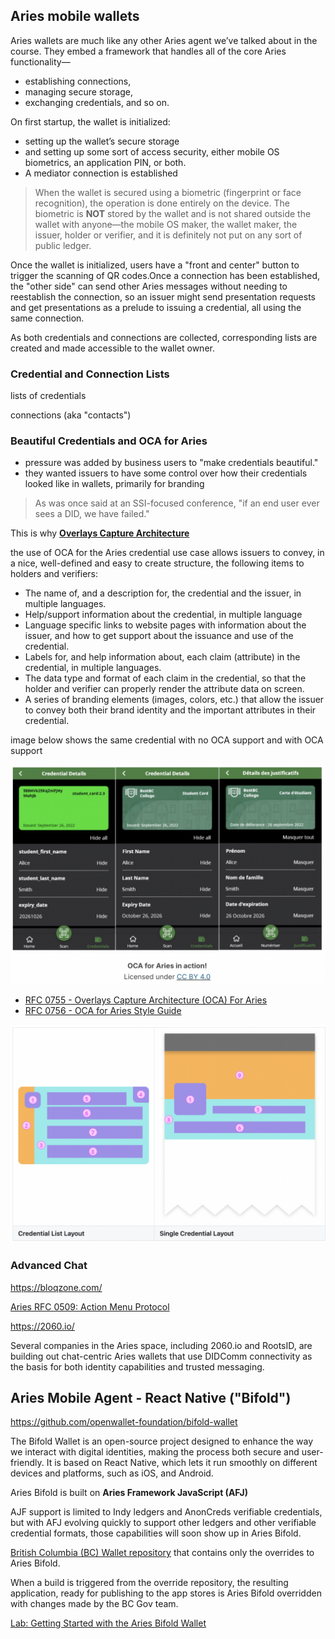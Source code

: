 ## Aries mobile wallets
Aries wallets are much like any other Aries agent we’ve talked about in the course. They embed a framework that handles all of the core Aries functionality—
- establishing connections, 
- managing secure storage, 
- exchanging credentials, and so on. 


On first startup, the wallet is initialized: 

- setting up the wallet’s secure storage 
- and setting up some sort of access security, either mobile OS biometrics, an application PIN, or both.
- A mediator connection is established


> When the wallet is secured using a biometric (fingerprint or face recognition), the operation is done entirely on the device. The biometric is **NOT** stored by the wallet and is not shared outside the wallet with anyone—the mobile OS maker, the wallet maker, the issuer, holder or verifier, and it is definitely not put on any sort of public ledger.

Once the wallet is initialized, users have a "front and center" button to trigger the scanning of QR codes.Once a connection has been established, the "other side" can send other Aries messages without needing to reestablish the connection, so an issuer might send presentation requests and get presentations as a prelude to issuing a credential, all using the same connection.

As both credentials and connections are collected, corresponding lists are created and made accessible to the wallet owner.

### Credential and Connection Lists

lists of credentials

connections (aka "contacts") 

### Beautiful Credentials and OCA for Aries

- pressure was added by business users to "make credentials beautiful."
-  they wanted issuers to have some control over how their credentials looked like in wallets, primarily for branding


> As was once said at an SSI-focused conference, "if an end user ever sees a DID, we have failed."

This is why [**Overlays Capture Architecture**](https://humancolossus.foundation/blog/cjzegoi58xgpfzwxyrqlroy48dihwz)

the use of OCA for the Aries credential use case allows issuers to convey, in a nice, well-defined and easy to create structure, the following items to holders and verifiers:

- The name of, and a description for, the credential and the issuer, in multiple languages.
- Help/support information about the credential, in multiple language
- Language specific links to website pages with information about the issuer, and how to get support about the issuance and use of the credential.
- Labels for, and help information about, each claim (attribute) in the credential, in multiple languages.
- The data type and format of each claim in the credential, so that the holder and verifier can properly render the attribute data on screen.
- A series of branding elements (images, colors, etc.) that allow the issuer to convey both their brand identity and the important attributes in their credential.

image below shows the same credential with no OCA support and with OCA support

![img](assets/oca.png)

- [RFC 0755 - Overlays Capture Architecture (OCA) For Aries](https://github.com/hyperledger/aries-rfcs/blob/main/features/0755-oca-for-aries/README.md)
- [RFC 0756 - OCA for Aries Style Guide](https://github.com/hyperledger/aries-rfcs/blob/main/features/0756-oca-for-aries-style-guide/README.md)

![img](assets/cred-styling.png)


### Advanced Chat 

https://bloqzone.com/

[Aries RFC 0509: Action Menu Protocol](https://github.com/hyperledger/aries-rfcs/blob/main/features/0509-action-menu/README.md)

https://2060.io/

Several companies in the Aries space, including 2060.io and RootsID, are building out chat-centric Aries wallets that use DIDComm connectivity as the basis for both identity capabilities and trusted messaging.

## Aries Mobile Agent - React Native ("Bifold")


https://github.com/openwallet-foundation/bifold-wallet

The Bifold Wallet is an open-source project designed to enhance the way we interact with digital identities, making the process both secure and user-friendly. It is based on React Native, which lets it run smoothly on different devices and platforms, such as iOS, and Android. 

Aries Bifold is built on **Aries Framework JavaScript (AFJ)**

AJF support is limited to Indy ledgers and AnonCreds verifiable credentials, but with AFJ evolving quickly to support other ledgers and other verifiable credential formats, those capabilities will soon show up in Aries Bifold. 


[British Columbia (BC) Wallet repository](https://github.com/bcgov/bc-wallet-mobile) that contains only the overrides to Aries Bifold. 

When a build is triggered from the override repository, the resulting application, ready for publishing to the app stores is Aries Bifold overridden with changes made by the BC Gov team.

[Lab: Getting Started with the Aries Bifold Wallet](https://github.com/cloudcompass/ToIPLabs/blob/main/docs/LFS173xV2/MobileAgentLab.md)



